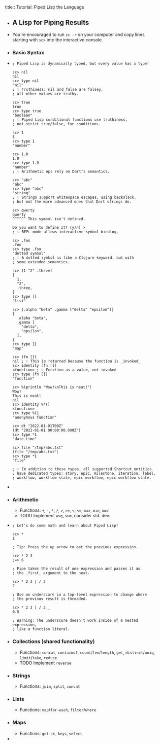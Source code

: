 title:: Tutorial: Piped Lisp the Language

- ## A Lisp for Piping Results
- You're encouraged to run `sc -r` on your computer and copy lines starting with `sc>` into the interactive console.
- ### Basic Syntax
- ```
  ; Piped Lisp is dynamically typed, but every value has a type!
  
  sc> nil
  nil
  sc> type nil
  "nil"
  ; 💡 Truthiness: nil and false are falsey,
  ; all other values are truthy.
  
  sc> true
  true
  sc> type true
  "boolean"
  ; 💡 Piped Lisp conditional functions use truthiness,
  ; not strict true/false, for conditions.
  
  sc> 1
  1
  sc> type 1
  "number"
  
  sc> 1.0
  1.0
  sc> type 1.0
  "number"
  ; 💡 Arithmetic ops rely on Dart's semantics.
  
  sc> "abc"
  "abc"
  sc> type "abc"
  "string"
  ; 💡 Strings support whitespace escapes, using backslack,
  ; but not the more advanced ones that Dart strings do.
  
  sc> qwerty
  qwerty
  ^^^^^^ This symbol isn't defined.
  
  Do you want to define it? (y/n) >
  ; 💡 REPL mode allows interactive symbol binding.
  
  sc> .foo
  .foo
  sc> type .foo
  "dotted symbol"
  ; 💡 A dotted symbol is like a Clojure keyword, but with
  ; some extended semantics.
  
  sc> [1 "2" .three]
  [
    1,
    "2",
    .three,
  ]
  sc> type []
  "list"
  
  sc> {.alpha "beta" .gamma ["delta" "epsilon"]}
  {
    .alpha "beta",
    .gamma [
      "delta",
      "epsilon",
    ],
  }
  sc> type {}
  "map"
  
  sc> (fn [])
  nil ; 💡 This is returned because the function is _invoked_
  sc> identity (fn [])
  <function> ; 💡 Function as a value, not invoked
  sc> type (fn [])
  "function"
  
  sc> %(println "Wow!\nThis is neat!")
  Wow!
  This is neat!
  nil
  sc> identity %*()
  <function>
  sc> type %()
  "anonymous function"
  
  sc> dt "2022-01-01T00Z"
  (dt "2022-01-01 00:00:00.000Z")
  sc> type *1
  "date-time"
  
  sc> file "/tmp/abc.txt"
  (file "/tmp/abc.txt")
  sc> type *1
  "file"
  
  ; 💡 In addition to these types, all supported Shortcut entities
  ; have dedicated types: story, epic, milestone, iteration, label,
  ; workflow, workflow state, epic workflow, epic workflow state.
  ```
-
- ### Arithmetic
	- Functions: `+`, `-`, `*`, `/`, `>`, `>=`, `<`, `<=`, `max`, `min`, `mod`
	- TODO Implement `avg`, `sum`, consider std. dev.
- ```
  ; Let's do some math and learn about Piped Lisp!
  
  sc> *
  1
  
  ; Tip: Press the up arrow to get the previous expression.
  
  sc> * 2 3
  ;=> 6
  
  ; Pipe takes the result of one expression and passes it as
  ; the _first_ argument to the next.
  
  sc> * 2 3 | / 3
  2
  
  ; Use an underscore in a top-level expression to change where
  ; the previous result is threaded.
  
  sc> * 2 3 | / 3 _
  0.5
  
  ; Warning: The underscore doesn't work inside of a nested expression,
  ; like a function literal.
  ```
- ### Collections (shared functionality)
	- Functions: `concat`, `contains?`, `count`/`len`/`length`, `get`, `distinct`/`uniq`, `limit`/`take`, `reduce`
	- TODO Implement `reverse`
- ### Strings
	- Functions: `join`, `split`, `concat`
- ### Lists
	- Functions: `map`/`for-each`, `filter`/`where`
- ### Maps
	- Functions: `get-in`, `keys`, `select`
-